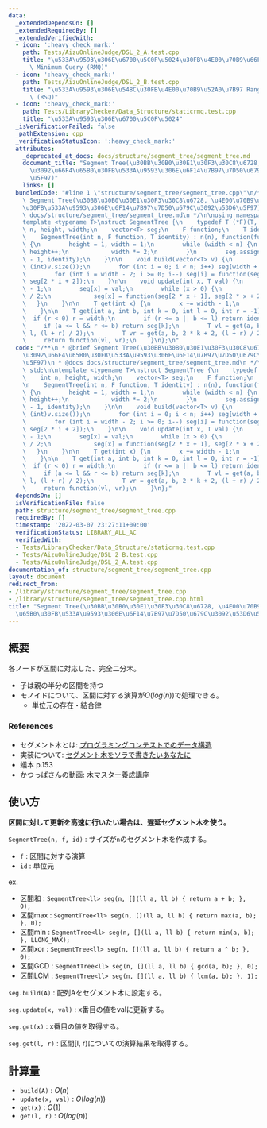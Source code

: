 ```yaml
---
data:
  _extendedDependsOn: []
  _extendedRequiredBy: []
  _extendedVerifiedWith:
  - icon: ':heavy_check_mark:'
    path: Tests/AizuOnlineJudge/DSL_2_A.test.cpp
    title: "\u533A\u9593\u306E\u6700\u5C0F\u5024\u30FB\u4E00\u70B9\u66F4\u65B0 Range\
      \ Minimum Query (RMQ)"
  - icon: ':heavy_check_mark:'
    path: Tests/AizuOnlineJudge/DSL_2_B.test.cpp
    title: "\u533A\u9593\u306E\u548C\u30FB\u4E00\u70B9\u52A0\u7B97 Range Sum Query\
      \ (RSQ)"
  - icon: ':heavy_check_mark:'
    path: Tests/LibraryChecker/Data_Structure/staticrmq.test.cpp
    title: "\u533A\u9593\u306E\u6700\u5C0F\u5024"
  _isVerificationFailed: false
  _pathExtension: cpp
  _verificationStatusIcon: ':heavy_check_mark:'
  attributes:
    _deprecated_at_docs: docs/structure/segment_tree/segment_tree.md
    document_title: "Segment Tree(\u30BB\u30B0\u30E1\u30F3\u30C8\u6728, \u4E00\u70B9\
      \u3092\u66F4\u65B0\u30FB\u533A\u9593\u306E\u6F14\u7B97\u7D50\u679C\u3092\u53D6\
      \u5F97)"
    links: []
  bundledCode: "#line 1 \"structure/segment_tree/segment_tree.cpp\"\n/**\n * @brief\
    \ Segment Tree(\u30BB\u30B0\u30E1\u30F3\u30C8\u6728, \u4E00\u70B9\u3092\u66F4\u65B0\
    \u30FB\u533A\u9593\u306E\u6F14\u7B97\u7D50\u679C\u3092\u53D6\u5F97)\n * @docs\
    \ docs/structure/segment_tree/segment_tree.md\n */\n\nusing namespace std;\n\n\
    template <typename T>\nstruct SegmentTree {\n    typedef T (*F)(T, T);\n    int\
    \ n, height, width;\n    vector<T> seg;\n    F function;\n    T identity;\n\n\
    \    SegmentTree(int n, F function, T identity) : n(n), function(function), identity(identity)\
    \ {\n        height = 1, width = 1;\n        while (width < n) {\n           \
    \ height++;\n            width *= 2;\n        }\n        seg.assign(2 * width\
    \ - 1, identity);\n    }\n\n    void build(vector<T> v) {\n        assert(n ==\
    \ (int)v.size());\n        for (int i = 0; i < n; i++) seg[width + i - 1] = v[i];\n\
    \        for (int i = width - 2; i >= 0; i--) seg[i] = function(seg[2 * i + 1],\
    \ seg[2 * i + 2]);\n    }\n\n    void update(int x, T val) {\n        x += width\
    \ - 1;\n        seg[x] = val;\n        while (x > 0) {\n            x = (x - 1)\
    \ / 2;\n            seg[x] = function(seg[2 * x + 1], seg[2 * x + 2]);\n     \
    \   }\n    }\n\n    T get(int x) {\n        x += width - 1;\n        return seg[x];\n\
    \    }\n\n    T get(int a, int b, int k = 0, int l = 0, int r = -1) {\n      \
    \  if (r < 0) r = width;\n        if (r <= a || b <= l) return identity;\n   \
    \     if (a <= l && r <= b) return seg[k];\n        T vl = get(a, b, 2 * k + 1,\
    \ l, (l + r) / 2);\n        T vr = get(a, b, 2 * k + 2, (l + r) / 2, r);\n   \
    \     return function(vl, vr);\n    }\n};\n"
  code: "/**\n * @brief Segment Tree(\u30BB\u30B0\u30E1\u30F3\u30C8\u6728, \u4E00\u70B9\
    \u3092\u66F4\u65B0\u30FB\u533A\u9593\u306E\u6F14\u7B97\u7D50\u679C\u3092\u53D6\
    \u5F97)\n * @docs docs/structure/segment_tree/segment_tree.md\n */\n\nusing namespace\
    \ std;\n\ntemplate <typename T>\nstruct SegmentTree {\n    typedef T (*F)(T, T);\n\
    \    int n, height, width;\n    vector<T> seg;\n    F function;\n    T identity;\n\
    \n    SegmentTree(int n, F function, T identity) : n(n), function(function), identity(identity)\
    \ {\n        height = 1, width = 1;\n        while (width < n) {\n           \
    \ height++;\n            width *= 2;\n        }\n        seg.assign(2 * width\
    \ - 1, identity);\n    }\n\n    void build(vector<T> v) {\n        assert(n ==\
    \ (int)v.size());\n        for (int i = 0; i < n; i++) seg[width + i - 1] = v[i];\n\
    \        for (int i = width - 2; i >= 0; i--) seg[i] = function(seg[2 * i + 1],\
    \ seg[2 * i + 2]);\n    }\n\n    void update(int x, T val) {\n        x += width\
    \ - 1;\n        seg[x] = val;\n        while (x > 0) {\n            x = (x - 1)\
    \ / 2;\n            seg[x] = function(seg[2 * x + 1], seg[2 * x + 2]);\n     \
    \   }\n    }\n\n    T get(int x) {\n        x += width - 1;\n        return seg[x];\n\
    \    }\n\n    T get(int a, int b, int k = 0, int l = 0, int r = -1) {\n      \
    \  if (r < 0) r = width;\n        if (r <= a || b <= l) return identity;\n   \
    \     if (a <= l && r <= b) return seg[k];\n        T vl = get(a, b, 2 * k + 1,\
    \ l, (l + r) / 2);\n        T vr = get(a, b, 2 * k + 2, (l + r) / 2, r);\n   \
    \     return function(vl, vr);\n    }\n};"
  dependsOn: []
  isVerificationFile: false
  path: structure/segment_tree/segment_tree.cpp
  requiredBy: []
  timestamp: '2022-03-07 23:27:11+09:00'
  verificationStatus: LIBRARY_ALL_AC
  verifiedWith:
  - Tests/LibraryChecker/Data_Structure/staticrmq.test.cpp
  - Tests/AizuOnlineJudge/DSL_2_B.test.cpp
  - Tests/AizuOnlineJudge/DSL_2_A.test.cpp
documentation_of: structure/segment_tree/segment_tree.cpp
layout: document
redirect_from:
- /library/structure/segment_tree/segment_tree.cpp
- /library/structure/segment_tree/segment_tree.cpp.html
title: "Segment Tree(\u30BB\u30B0\u30E1\u30F3\u30C8\u6728, \u4E00\u70B9\u3092\u66F4\
  \u65B0\u30FB\u533A\u9593\u306E\u6F14\u7B97\u7D50\u679C\u3092\u53D6\u5F97)"
---
```

## 概要
  
各ノードが区間に対応した、完全二分木。
- 子は親の半分の区間を持つ  
- モノイドについて、区間に対する演算が$O(log(n))$で処理できる。
  - 単位元の存在・結合律

### References
- セグメント木とは: [プログラミングコンテストでのデータ構造](https://www.slideshare.net/iwiwi/ss-3578491)
- 実装について: [セグメント木をソラで書きたいあなたに](https://tsutaj.hatenablog.com/entry/2017/03/29/204841)
- 蟻本 p.153
- かつっぱさんの動画: [木マスター養成講座](https://www.youtube.com/watch?v=LjhVy1ZJTMc&list=PL3Hpv03CoZ24p5a6qT0LsFKEhiDWxf_B_&index=3)

## 使い方

**区間に対して更新を高速に行いたい場合は、遅延セグメント木を使う。**

`SegmentTree(n, f, id)` : サイズが`n`のセグメント木を作成する。
  - `f` : 区間に対する演算
  - `id` : 単位元

ex.  
  - 区間和 : `SegmentTree<ll> seg(n, [](ll a, ll b) { return a + b; }, 0);`
  - 区間max : `SegmentTree<ll> seg(n, [](ll a, ll b) { return max(a, b); }, 0);`
  - 区間min : `SegmentTree<ll> seg(n, [](ll a, ll b) { return min(a, b); }, LLONG_MAX);`
  - 区間xor : `SegmentTree<ll> seg(n, [](ll a, ll b) { return a ^ b; }, 0);`
  - 区間GCD : `SegmentTree<ll> seg(n, [](ll a, ll b) { gcd(a, b); }, 0);`
  - 区間LCM : `SegmentTree<ll> seg(n, [](ll a, ll b) { lcm(a, b); }, 1);`

`seg.build(A)` : 配列Aをセグメント木に設定する。

`seg.update(x, val)` : x番目の値をvalに更新する。

`seg.get(x)` : x番目の値を取得する。

`seg.get(l, r)` : 区間[l, r)についての演算結果を取得する。


## 計算量

-  `build(A)` : $O(n)$
-  `update(x, val)` : $O(log(n))$
-  `get(x)` : $O(1)$
-  `get(l, r)` : $O(log(n))$